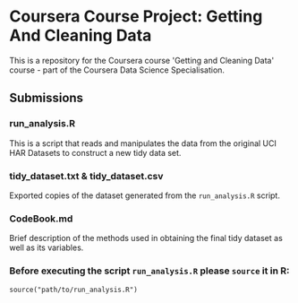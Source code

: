 # Coursera Course Project: Getting And Cleaning Data
This is a repository for the Coursera course 'Getting and Cleaning Data' course - part of the Coursera Data Science Specialisation.

## Submissions
### run_analysis.R
This is a script that reads and manipulates the data from the original UCI HAR Datasets to construct a new tidy data set.

### tidy_dataset.txt & tidy_dataset.csv
Exported copies of the dataset generated from the `run_analysis.R` script.

### CodeBook.md
Brief description of the methods used in obtaining the final tidy dataset as well as its variables.

### Before executing the script `run_analysis.R`  please `source` it in R:
`source("path/to/run_analysis.R")`
